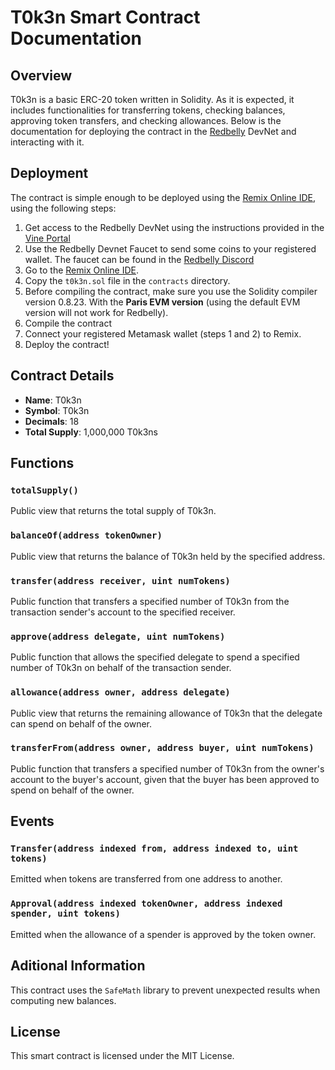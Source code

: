 # T0k3n Smart Contract Documentation

## Overview

T0k3n is a basic ERC-20 token written in Solidity. As it is expected, it includes functionalities for transferring tokens, checking balances, approving token transfers, and checking allowances. Below is the documentation for deploying the
contract in the [Redbelly](https://www.redbelly.network) DevNet and interacting with it.

## Deployment

The contract is simple enough to be deployed using the [Remix Online IDE](https://remix.ethereum.org), using the following steps:

1. Get access to the Redbelly DevNet using the instructions provided in the [Vine Portal](https://access.devnet.redbelly.network)
2. Use the Redbelly Devnet Faucet to send some coins to your registered wallet. The faucet can be found in the [Redbelly Discord](https://discord.gg/redbelly)
3. Go to the [Remix Online IDE](https://remix.ethereum.org).
4. Copy the `t0k3n.sol` file in the `contracts` directory.
5. Before compiling the contract, make sure you use the Solidity compiler version 0.8.23. With the __Paris EVM version__ (using the default EVM version will not work for Redbelly).
6. Compile the contract
7. Connect your registered Metamask wallet (steps 1 and 2) to Remix.
8. Deploy the contract!

## Contract Details

- **Name**: T0k3n
- **Symbol**: T0k3n
- **Decimals**: 18
- **Total Supply**: 1,000,000 T0k3ns

## Functions

### `totalSupply()`

Public view that returns the total supply of T0k3n.

### `balanceOf(address tokenOwner)`

Public view that returns the balance of T0k3n held by the specified address.

### `transfer(address receiver, uint numTokens)`

Public function that transfers a specified number of T0k3n from the transaction sender's account to the specified receiver.

### `approve(address delegate, uint numTokens)`

Public function that allows the specified delegate to spend a specified number of T0k3n on behalf of the transaction sender.

### `allowance(address owner, address delegate)`

Public view that returns the remaining allowance of T0k3n that the delegate can spend on behalf of the owner.

### `transferFrom(address owner, address buyer, uint numTokens)`

Public function that transfers a specified number of T0k3n from the owner's account to the buyer's account, given that the buyer has been approved to spend on behalf of the owner.

## Events

### `Transfer(address indexed from, address indexed to, uint tokens)`

Emitted when tokens are transferred from one address to another.

### `Approval(address indexed tokenOwner, address indexed spender, uint tokens)`

Emitted when the allowance of a spender is approved by the token owner.

## Aditional Information

This contract uses the `SafeMath` library to prevent unexpected results when computing new balances.

## License

This smart contract is licensed under the MIT License.

